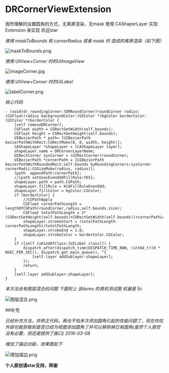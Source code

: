 # DRCornerViewExtension
我所理解的设置圆角的方式，无离屏渲染，无mask 使用 CAShaperLayer 实现
Extension 来实现 欢迎star  


*使用 maskToBounds 和 cornerRadius 或者 mask 时 造成的离屏渲染（如下图）*

![maskToBounds.png](https://ooo.0o0.ooo/2016/03/07/56dd3a7c15eb7.png)

*使用 UIView+Corner 时的UIImageView*

![imageCorner.jpg](https://ooo.0o0.ooo/2016/03/07/56dd3a04bdf1a.jpg)

*使用 UIView+Corner 时的UILabel*

![labelCorner.png](https://ooo.0o0.ooo/2016/03/07/56dd3b70742d2.png)


*核心代码*

```
- (void)dr_roundingCorner:(DRRoundCorner)roundCorner radius:(CGFloat)radius backgroundColor:(UIColor *)bgColor borderColor:(UIColor *)borderColor {
    [self removeDRCorner];
    CGFloat width = CGRectGetWidth(self.bounds);
    CGFloat height = CGRectGetHeight(self.bounds);
    UIBezierPath * path= [UIBezierPath bezierPathWithRect:CGRectMake(0, 0, width, height)];
    CAShapeLayer *shapeLayer = [CAShapeLayer layer];
    shapeLayer.name = DRCornerLayerName;
    UIRectCorner sysCorner = (UIRectCorner)roundCorner;
    UIBezierPath *cornerPath = [UIBezierPath bezierPathWithRoundedRect:self.bounds byRoundingCorners:sysCorner cornerRadii:CGSizeMake(radius, radius)];
    [path  appendPath:cornerPath];
    //[path setUsesEvenOddFillRule:YES];
    shapeLayer.path = path.CGPath;
    shapeLayer.fillRule = kCAFillRuleEvenOdd;
    shapeLayer.fillColor = bgColor.CGColor;
    if (borderColor) {
        //CGPathApply
        CGFloat cornerPathLength = lengthOfCGPath(roundCorner,radius,self.bounds.size);
        CGFloat totolPathLength = 2*(CGRectGetHeight(self.bounds)+CGRectGetWidth(self.bounds))+cornerPathLength;
        shapeLayer.strokeStart = (totolPathLength-cornerPathLength)/totolPathLength;
        shapeLayer.strokeEnd = 1.0;
        shapeLayer.strokeColor = borderColor.CGColor;
    }
    if ([self isKindOfClass:[UILabel class]]) {
        dispatch_after(dispatch_time(DISPATCH_TIME_NOW, (int64_t)(0 * NSEC_PER_SEC)), dispatch_get_main_queue(), ^{
            [self.layer addSublayer:shapeLayer];
        });
        return;
    }
    [self.layer addSublayer:shapeLayer];
}

```

*本方法会有图层混合的问题 下面附上 该demo 的真机测试图 机器是 5c*

![图层混合.png](https://ooo.0o0.ooo/2016/03/07/56dd780deb8b6.png)

##补充

*已经补充方法，并修正代码，再也不怕多次添加圆角引起的性能问题了，现在你在外部也能获取到是否已经为视图添加圆角了并可以移除掉已有圆角(虽然个人感觉没有必要，但还是提供了接口) 2016-03-08*

*增加了描边功能，效果图如下*

![增加描边.png](https://ooo.0o0.ooo/2016/03/08/56ded2ae99ad8.png)


**个人原创请star支持，拜谢**
